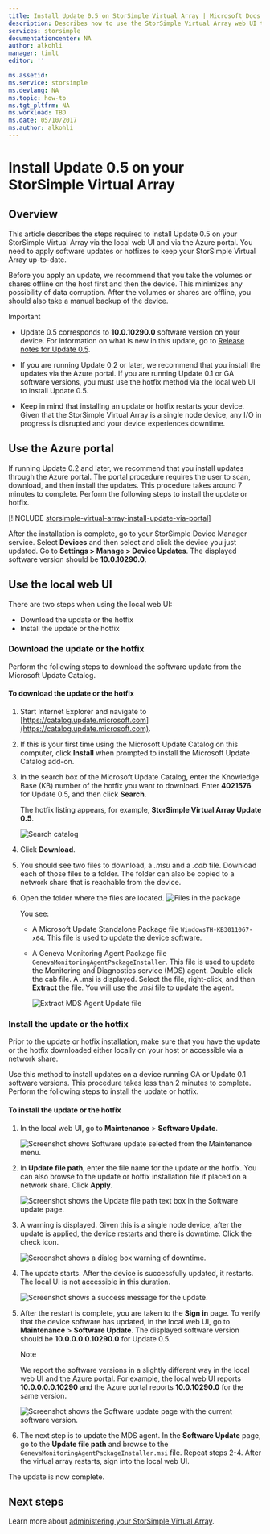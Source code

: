 ```yaml
---
title: Install Update 0.5 on StorSimple Virtual Array | Microsoft Docs
description: Describes how to use the StorSimple Virtual Array web UI to apply Update 0.5 using the Azure portal and hot fix method.
services: storsimple
documentationcenter: NA
author: alkohli
manager: timlt
editor: ''

ms.assetid: 
ms.service: storsimple
ms.devlang: NA
ms.topic: how-to
ms.tgt_pltfrm: NA
ms.workload: TBD
ms.date: 05/10/2017
ms.author: alkohli
---
```

# Install Update 0.5 on your StorSimple Virtual Array

## Overview

This article describes the steps required to install Update 0.5 on your StorSimple Virtual Array via the local web UI and via the Azure portal. You need to apply software updates or hotfixes to keep your StorSimple Virtual Array up-to-date.

Before you apply an update, we recommend that you take the volumes or shares offline on the host first and then the device. This minimizes any possibility of data corruption. After the volumes or shares are offline, you should also take a manual backup of the device.

> [!IMPORTANT]
> - Update 0.5 corresponds to **10.0.10290.0** software version on your device. For information on what is new in this update, go to [Release notes for Update 0.5](storsimple-virtual-array-update-05-release-notes.md).
>
> - If you are running Update 0.2 or later, we recommend that you install the updates via the Azure portal. If you are running Update 0.1 or GA software versions, you must use the hotfix method via the local web UI to install Update 0.5.
>
> - Keep in mind that installing an update or hotfix restarts your device. Given that the StorSimple Virtual Array is a single node device, any I/O in progress is disrupted and your device experiences downtime.

## Use the Azure portal

If running Update 0.2 and later, we recommend that you install updates through the Azure portal. The portal procedure requires the user to scan, download, and then install the updates. This procedure takes around 7 minutes to complete. Perform the following steps to install the update or hotfix.

[!INCLUDE [storsimple-virtual-array-install-update-via-portal](../../includes/storsimple-virtual-array-install-update-via-portal-04.md)]

After the installation is complete, go to your StorSimple Device Manager service. Select **Devices** and then select and click the device you just updated. Go to **Settings > Manage > Device Updates**. The displayed software version should be **10.0.10290.0**.

## Use the local web UI

There are two steps when using the local web UI:

* Download the update or the hotfix
* Install the update or the hotfix

### Download the update or the hotfix

Perform the following steps to download the software update from the Microsoft Update Catalog.

#### To download the update or the hotfix

1. Start Internet Explorer and navigate to [https://catalog.update.microsoft.com](https://catalog.update.microsoft.com).

2. If this is your first time using the Microsoft Update Catalog on this computer, click **Install** when prompted to install the Microsoft Update Catalog add-on.

3. In the search box of the Microsoft Update Catalog, enter the Knowledge Base (KB) number of the hotfix you want to download. Enter **4021576** for Update 0.5, and then click **Search**.
   
    The hotfix listing appears, for example, **StorSimple Virtual Array Update 0.5**.
   
    ![Search catalog](./media/storsimple-virtual-array-install-update-05/download1.png)

4. Click **Download**. 

5. You should see two files to download, a *.msu* and a *.cab* file. Download each of those files to a folder. The folder can also be copied to a network share that is reachable from the device.

6. Open the folder where the files are located.
    ![Files in the package](./media/storsimple-virtual-array-install-update-05/update05folder.png)

    You see:
    -  A Microsoft Update Standalone Package file `WindowsTH-KB3011067-x64`. This file is used to update the device software.
    - A Geneva Monitoring Agent Package file `GenevaMonitoringAgentPackageInstaller`. This file is used to update the Monitoring and Diagnostics service (MDS) agent. Double-click the cab file. A .msi is displayed. Select the file, right-click, and then **Extract** the file. You will use the _.msi_ file to update the agent.

        ![Extract MDS Agent Update file](./media/storsimple-virtual-array-install-update-05/extract-geneva-monitoring-agent-installer.png)
        
    

### Install the update or the hotfix

Prior to the update or hotfix installation, make sure that you have the update or the hotfix downloaded either locally on your host or accessible via a network share.

Use this method to install updates on a device running GA or Update 0.1 software versions. This procedure takes less than 2 minutes to complete. Perform the following steps to install the update or hotfix.

#### To install the update or the hotfix

1. In the local web UI, go to **Maintenance** > **Software Update**.
   
    ![Screenshot shows Software update selected from the Maintenance menu.](./media/storsimple-virtual-array-install-update-05/update1m.png)

2. In **Update file path**, enter the file name for the update or the hotfix. You can also browse to the update or hotfix installation file if placed on a network share. Click **Apply**.
   
    ![Screenshot shows the Update file path text box in the Software update page.](./media/storsimple-virtual-array-install-update-05/update2m.png)

3. A warning is displayed. Given this is a single node device, after the update is applied, the device restarts and there is downtime. Click the check icon.
   
   ![Screenshot shows a dialog box warning of downtime.](./media/storsimple-virtual-array-install-update-05/update3m.png)

4. The update starts. After the device is successfully updated, it restarts. The local UI is not accessible in this duration.
   
    ![Screenshot shows a success message for the update.](./media/storsimple-virtual-array-install-update-05/update5m.png)

5. After the restart is complete, you are taken to the **Sign in** page. To verify that the device software has updated, in the local web UI, go to **Maintenance** > **Software Update**. The displayed software version should be **10.0.0.0.0.10290.0** for Update 0.5.
   
   > [!NOTE]
   > We report the software versions in a slightly different way in the local web UI and the Azure portal. For example, the local web UI reports **10.0.0.0.0.10290** and the Azure portal reports **10.0.10290.0** for the same version.
   
    ![Screenshot shows the Software update page with the current software version.](./media/storsimple-virtual-array-install-update-05/update6m.png)

6. The next step is to update the MDS agent. In the **Software Update** page, go to the **Update file path** and browse to the `GenevaMonitoringAgentPackageInstaller.msi` file. Repeat steps 2-4. After the virtual array restarts, sign into the local web UI.

The update is now complete.

## Next steps

Learn more about [administering your StorSimple Virtual Array](storsimple-ova-web-ui-admin.md).

